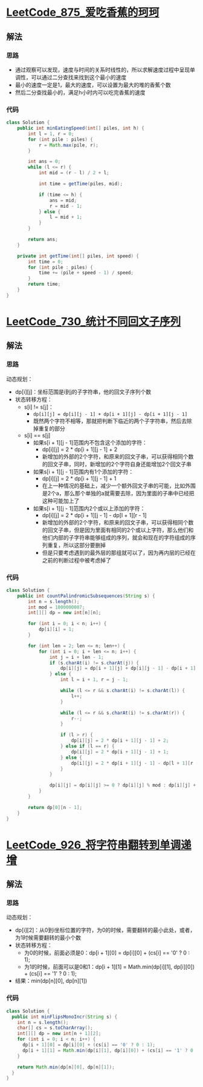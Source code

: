 # [LeetCode_875_爱吃香蕉的珂珂](https://leetcode.cn/problems/koko-eating-bananas/)
## 解法
### 思路
- 通过观察可以发现，速度与时间的关系时线性的，所以求解速度过程中呈现单调性，可以通过二分查找来找到这个最小的速度
- 最小的速度一定是1，最大的速度，可以设置为最大的堆的香蕉个数
- 然后二分查找最小的，满足h小时内可以吃完香蕉的速度
### 代码
```java
class Solution {
    public int minEatingSpeed(int[] piles, int h) {
        int l = 1, r = 0;
        for (int pile : piles) {
            r = Math.max(pile, r);
        }

        int ans = 0;
        while (l <= r) {
            int mid = (r - l) / 2 + l;

            int time = getTime(piles, mid);

            if (time <= h) {
                ans = mid;
                r = mid - 1;
            } else {
                l = mid + 1;
            }
        }

        return ans;
    }

    private int getTime(int[] piles, int speed) {
        int time = 0;
        for (int pile : piles) {
            time += (pile + speed - 1) / speed;
        }
        return time;
    }
}
```
# [LeetCode_730_统计不同回文子序列](https://leetcode.cn/problems/count-different-palindromic-subsequences/)
## 解法
### 思路
动态规划：
- dp[i][j]：坐标范围是i到j的子字符串，他的回文子序列个数
- 状态转移方程：
  - s[i] != s[j]：
    - `dp[i][j] = dp[i][j - 1] + dp[i + 1][j] - dp[i + 1][j - 1]`
    - 既然两个字符不相等，那就把判断下临近的两个子字符串，然后去除掉重复的部分
  - s[i] == s[j]
    - 如果s[i + 1][j - 1]范围内不包含这个添加的字符：
      - dp[i][j] = 2 * dp[i + 1][j - 1] + 2
      - 新增加的外部的2个字符，和原来的回文子串，可以获得相同个数的回文子串，同时，新增加的2个字符自身还能增加2个回文子串
    - 如果s[i + 1][j - 1]范围内有1个添加的字符：
      - dp[i][j] = 2 * dp[i + 1][j - 1] + 1
      - 在上一种情况的基础上，减少一个额外回文子串的可能，比如外围是2个a，那么那个单独的a就需要去除，因为里面的子串中已经把这种可能加上了
    - 如果s[i + 1][j - 1]范围内2个或以上添加的字符：
        - dp[i][j] = 2 * dp[i + 1][j - 1] - dp[l + 1][r - 1]
        - 新增加的外部的2个字符，和原来的回文子串，可以获得相同个数的回文子串，但是因为里面有相同的2个或以上字符，那么他们和他们内部的子字符串能够组成的序列，就会和现在的字符组成的序列重复，所以这部分要删掉
        - 但是只要考虑遇到的最外层的那组就可以了，因为再内层的已经在之前的判断过程中被考虑掉了
### 代码
```java
class Solution {
    public int countPalindromicSubsequences(String s) {
        int n = s.length();
        int mod = 1000000007;
        int[][] dp = new int[n][n];

        for (int i = 0; i < n; i++) {
            dp[i][i] = 1;
        }

        for (int len = 2; len <= n; len++) {
            for (int i = 0; i + len <= n; i++) {
                int j = i + len - 1;
                if (s.charAt(i) != s.charAt(j)) {
                    dp[i][j] = dp[i + 1][j] + dp[i][j - 1] - dp[i + 1][j - 1];
                } else {
                    int l = i + 1, r = j - 1;

                    while (l <= r && s.charAt(i) != s.charAt(l)) {
                        l++;
                    }

                    while (l <= r && s.charAt(i) != s.charAt(r)) {
                        r--;
                    }

                    if (l > r) {
                        dp[i][j] = 2 * dp[i + 1][j - 1] + 2;
                    } else if (l == r) {
                        dp[i][j] = 2 * dp[i + 1][j - 1] + 1;
                    } else {
                        dp[i][j] = 2 * dp[i + 1][j - 1] - dp[l + 1][r - 1];
                    }
                }

                dp[i][j] = dp[i][j] >= 0 ? dp[i][j] % mod : dp[i][j] + mod;
            }
        }

        return dp[0][n - 1];
    }
}
```
# [LeetCode_926_将字符串翻转到单调递增](https://leetcode.cn/problems/flip-string-to-monotone-increasing/)
## 解法
### 思路
动态规划：
- dp[i][2]：从0到i坐标位置的字符，为0的时候，需要翻转的最小此处，或者，为1时候需要翻转的最小个数
- 状态转移方程：
  - 为0的时候，前面必须是0：dp[i + 1][0] = dp[i][0] + (cs[i] == '0' ? 0 : 1);
  - 为1的时候，前面可以是0和1：dp[i + 1][1] = Math.min(dp[i][1], dp[i][0]) + (cs[i] == '1' ? 0 : 1);
- 结果：min(dp[n][0], dp[n][1])
### 代码
```java
class Solution {
  public int minFlipsMonoIncr(String s) {
    int n = s.length();
    char[] cs = s.toCharArray();
    int[][] dp = new int[n + 1][2];
    for (int i = 0; i < n; i++) {
      dp[i + 1][0] = dp[i][0] + (cs[i] == '0' ? 0 : 1);
      dp[i + 1][1] = Math.min(dp[i][1], dp[i][0]) + (cs[i] == '1' ? 0 : 1);
    }

    return Math.min(dp[n][0], dp[n][1]);
  }
}
```
